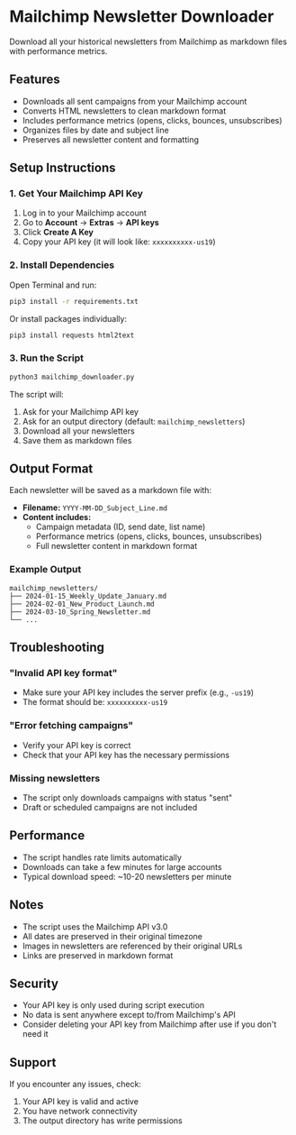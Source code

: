 # Mailchimp Newsletter Downloader

Download all your historical newsletters from Mailchimp as markdown files with performance metrics.

## Features

- Downloads all sent campaigns from your Mailchimp account
- Converts HTML newsletters to clean markdown format
- Includes performance metrics (opens, clicks, bounces, unsubscribes)
- Organizes files by date and subject line
- Preserves all newsletter content and formatting

## Setup Instructions

### 1. Get Your Mailchimp API Key

1. Log in to your Mailchimp account
2. Go to **Account** → **Extras** → **API keys**
3. Click **Create A Key**
4. Copy your API key (it will look like: `xxxxxxxxxx-us19`)

### 2. Install Dependencies

Open Terminal and run:

```bash
pip3 install -r requirements.txt
```

Or install packages individually:

```bash
pip3 install requests html2text
```

### 3. Run the Script

```bash
python3 mailchimp_downloader.py
```

The script will:
1. Ask for your Mailchimp API key
2. Ask for an output directory (default: `mailchimp_newsletters`)
3. Download all your newsletters
4. Save them as markdown files

## Output Format

Each newsletter will be saved as a markdown file with:

- **Filename:** `YYYY-MM-DD_Subject_Line.md`
- **Content includes:**
  - Campaign metadata (ID, send date, list name)
  - Performance metrics (opens, clicks, bounces, unsubscribes)
  - Full newsletter content in markdown format

### Example Output

```
mailchimp_newsletters/
├── 2024-01-15_Weekly_Update_January.md
├── 2024-02-01_New_Product_Launch.md
├── 2024-03-10_Spring_Newsletter.md
└── ...
```

## Troubleshooting

### "Invalid API key format"
- Make sure your API key includes the server prefix (e.g., `-us19`)
- The format should be: `xxxxxxxxxx-us19`

### "Error fetching campaigns"
- Verify your API key is correct
- Check that your API key has the necessary permissions

### Missing newsletters
- The script only downloads campaigns with status "sent"
- Draft or scheduled campaigns are not included

## Performance

- The script handles rate limits automatically
- Downloads can take a few minutes for large accounts
- Typical download speed: ~10-20 newsletters per minute

## Notes

- The script uses the Mailchimp API v3.0
- All dates are preserved in their original timezone
- Images in newsletters are referenced by their original URLs
- Links are preserved in markdown format

## Security

- Your API key is only used during script execution
- No data is sent anywhere except to/from Mailchimp's API
- Consider deleting your API key from Mailchimp after use if you don't need it

## Support

If you encounter any issues, check:
1. Your API key is valid and active
2. You have network connectivity
3. The output directory has write permissions
